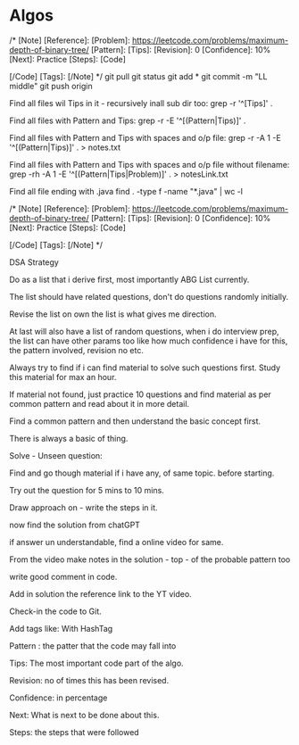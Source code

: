 # Algos
/*
[Note]
[Reference]: 
[Problem]: https://leetcode.com/problems/maximum-depth-of-binary-tree/
[Pattern]: 
[Tips]: 
[Revision]: 0
[Confidence]: 10%
[Next]: Practice 
[Steps]: 
[Code]	
	
[/Code]
[Tags]: 
[/Note]
*/
git pull
git status
git add *
git commit -m "LL middle"
git push origin


Find all files wil Tips in it - recursively inall sub dir too: 
	grep -r '^\[Tips\]' .

Find all files with Pattern and Tips: 
	grep -r -E '^\[(Pattern|Tips)\]' .

Find all files with Pattern and Tips with spaces and o/p file:
	grep -r -A 1 -E '^\[(Pattern|Tips)\]' . > notes.txt


Find all files with Pattern and Tips with spaces and o/p file without filename:
	grep -rh -A 1 -E '^\[(Pattern|Tips|Problem)\]' . > notesLink.txt

Find all file ending with .java
	find . -type f -name "*.java" | wc -l

/*
[Note]
[Reference]: 
[Problem]: https://leetcode.com/problems/maximum-depth-of-binary-tree/
[Pattern]: 
[Tips]: 
[Revision]: 0
[Confidence]: 10%
[Next]: Practice 
[Steps]: 
[Code]	
	
[/Code]
[Tags]: 
[/Note]
*/

DSA Strategy

Do as a list that i derive first, most importantly ABG List currently. 

The list should have related questions, don't do questions randomly initially. 

Revise the list on own the list is what gives me direction. 

At last will also have a list of random questions, when i do interview prep, the list can have other params too like how much confidence i have for this, the pattern involved, revision no etc. 

Always try to find if i can find material to solve such questions first. Study this material for max an hour. 

If material not found, just practice 10 questions and find material as per common pattern and read about it in more detail. 

Find a common pattern and then understand the basic concept first. 

There is always a basic of thing. 

Solve - Unseen question:

Find and go though material if i have any, of same topic. before starting.

Try out the question for 5 mins to 10 mins. 

Draw approach on   - write the steps in it.

now find the solution from chatGPT

if answer un understandable, find a online video for same. 

From the video make notes in the solution - top - of the probable pattern too

write good comment in code. 

Add in solution the reference link to the YT video. 

Check-in the code to Git. 



Add tags like: With HashTag

Pattern : the patter that the code may fall into

Tips: The most important code part of the algo.

Revision: no of times this has been revised.

Confidence: in percentage

Next: What is next to be done about this.

Steps: the steps that were followed
